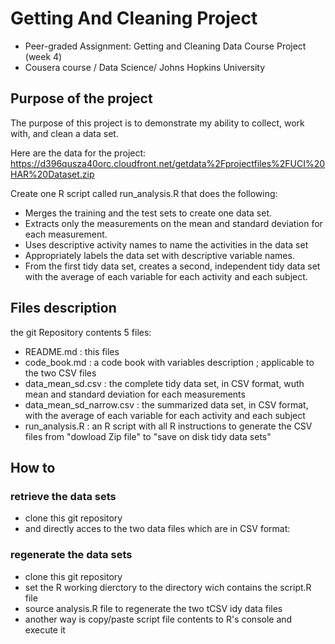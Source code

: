 # Getting And Cleaning Project
- Peer-graded Assignment: Getting and Cleaning Data Course Project (week 4)
- Cousera course / Data Science/ Johns Hopkins University

## Purpose of the project
The purpose of this project is to demonstrate my ability to collect, work with, and clean a data set.

Here are the data for the project:
https://d396qusza40orc.cloudfront.net/getdata%2Fprojectfiles%2FUCI%20HAR%20Dataset.zip

Create one R script called run_analysis.R that does the following:
- Merges the training and the test sets to create one data set.
- Extracts only the measurements on the mean and standard deviation for each measurement.
- Uses descriptive activity names to name the activities in the data set
- Appropriately labels the data set with descriptive variable names.
- From the first tidy data set, creates a second, independent tidy data set with the average of each variable for each activity and each subject.

## Files description
the git Repository contents 5 files:
- README.md : this files
- code_book.md : a code book with variables description ; applicable to the two CSV files
- data_mean_sd.csv : the complete tidy data set, in CSV format, wuth mean and standard deviation for each measurements
- data_mean_sd_narrow.csv : the summarized data set, in CSV format, with the average of each variable for each activity and each subject
- run_analysis.R : an R script with all R instructions to generate the CSV files from "dowload Zip file" to "save on disk tidy data sets"
   
## How to
### retrieve the data sets
- clone this git repository
- and directly acces to the two data files which are in CSV format:

### regenerate the data sets
- clone this git repository
- set the R working dierctory to the directory wich contains the script.R file
- source analysis.R file to regenerate the two tCSV idy data files
- another way is copy/paste script file contents to R's console and execute it
   
   
